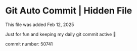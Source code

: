 # Git Auto Commit | Hidden File

This file was added Feb 12, 2025

Just for fun and keeping my daily git commit active 🤪

commit number: 50741
